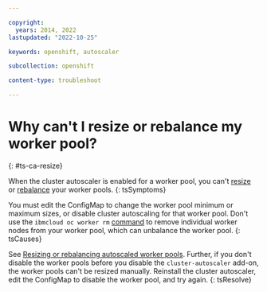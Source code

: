 ```yaml
---

copyright: 
  years: 2014, 2022
lastupdated: "2022-10-25"

keywords: openshift, autoscaler

subcollection: openshift

content-type: troubleshoot

---
```



# Why can't I resize or rebalance my worker pool?
{: #ts-ca-resize}

When the cluster autoscaler is enabled for a worker pool, you can't [resize](/docs/openshift?topic=openshift-kubernetes-service-cli#cs_worker_pool_resize) or [rebalance](/docs/openshift?topic=openshift-kubernetes-service-cli#cs_rebalance) your worker pools. 
{: tsSymptoms}


You must edit the ConfigMap to change the worker pool minimum or maximum sizes, or disable cluster autoscaling for that worker pool. Don't use the `ibmcloud oc worker rm` [command](/docs/openshift?topic=openshift-kubernetes-service-cli#cs_worker_rm) to remove individual worker nodes from your worker pool, which can unbalance the worker pool. 
{: tsCauses}

See [Resizing or rebalancing autoscaled worker pools](/docs/openshift?topic=openshift-cluster-scaling-classic-vpc#ca_update_worker_node_pool). Further, if you don't disable the worker pools before you disable the `cluster-autoscaler` add-on, the worker pools can't be resized manually. Reinstall the cluster autoscaler, edit the ConfigMap to disable the worker pool, and try again.
{: tsResolve}

